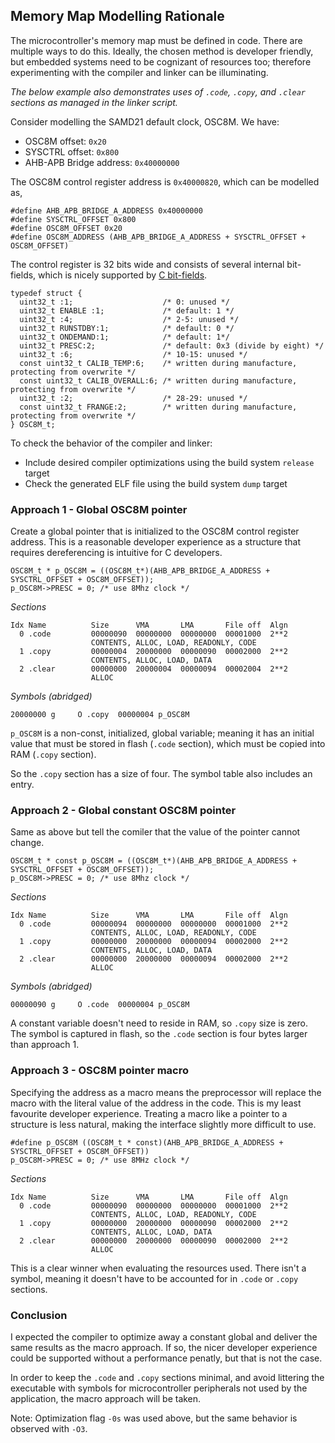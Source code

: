 
## Memory Map Modelling Rationale
The microcontroller's memory map must be defined in code. There are
multiple ways to do this. Ideally, the chosen method is developer
friendly, but embedded systems need to be cognizant of resources
too; therefore experimenting with the compiler and linker can be
illuminating.

*The below example also demonstrates uses of `.code`, `.copy`, and
`.clear` sections as managed in the linker script.*

Consider modelling the SAMD21 default clock, OSC8M. We have:
* OSC8M offset: `0x20`
* SYSCTRL offset: `0x800`
* AHB-APB Bridge address: `0x40000000`

The OSC8M control register address is `0x40000820`, which can
be modelled as,
```
#define AHB_APB_BRIDGE_A_ADDRESS 0x40000000
#define SYSCTRL_OFFSET 0x800
#define OSC8M_OFFSET 0x20
#define OSC8M_ADDRESS (AHB_APB_BRIDGE_A_ADDRESS + SYSCTRL_OFFSET + OSC8M_OFFSET)
```

The control register is 32 bits wide and consists of several internal 
bit-fields, which is nicely supported by 
[C bit-fields](https://en.cppreference.com/w/c/language/bit_field).
```
typedef struct {
  uint32_t :1;                    /* 0: unused */
  uint32_t ENABLE :1;             /* default: 1 */
  uint32_t :4;                    /* 2-5: unused */
  uint32_t RUNSTDBY:1;            /* default: 0 */
  uint32_t ONDEMAND:1;            /* default: 1*/
  uint32_t PRESC:2;               /* default: 0x3 (divide by eight) */
  uint32_t :6;                    /* 10-15: unused */
  const uint32_t CALIB_TEMP:6;    /* written during manufacture, protecting from overwrite */
  const uint32_t CALIB_OVERALL:6; /* written during manufacture, protecting from overwrite */
  uint32_t :2;                    /* 28-29: unused */
  const uint32_t FRANGE:2;        /* written during manufacture, protecting from overwrite */
} OSC8M_t;
```

To check the behavior of the compiler and linker:
* Include desired compiler optimizations using the build system `release` target
* Check the generated ELF file using the build system `dump` target

### Approach 1 - Global OSC8M pointer
Create a global pointer that is initialized to the OSC8M control register
address. This is a reasonable developer experience as a structure that requires 
dereferencing is intuitive for C developers.

```
OSC8M_t * p_OSC8M = ((OSC8M_t*)(AHB_APB_BRIDGE_A_ADDRESS + SYSCTRL_OFFSET + OSC8M_OFFSET));
p_OSC8M->PRESC = 0; /* use 8Mhz clock */
```

*Sections*
```
Idx Name          Size      VMA       LMA       File off  Algn
  0 .code         00000090  00000000  00000000  00001000  2**2
                  CONTENTS, ALLOC, LOAD, READONLY, CODE
  1 .copy         00000004  20000000  00000090  00002000  2**2
                  CONTENTS, ALLOC, LOAD, DATA
  2 .clear        00000000  20000004  00000094  00002004  2**2
                  ALLOC
```

*Symbols (abridged)*
```
20000000 g     O .copy  00000004 p_OSC8M
```

`p_OSC8M` is a non-const, initialized, global variable; meaning it has an
initial value that must be stored in flash (`.code` section), which must
be copied into RAM (`.copy` section).

So the `.copy` section has a size of four.
The symbol table also includes an entry.

### Approach 2 - Global constant OSC8M pointer
Same as above but tell the comiler that the value of the pointer cannot
change.

```
OSC8M_t * const p_OSC8M = ((OSC8M_t*)(AHB_APB_BRIDGE_A_ADDRESS + SYSCTRL_OFFSET + OSC8M_OFFSET));
p_OSC8M->PRESC = 0; /* use 8Mhz clock */
```

*Sections*
```
Idx Name          Size      VMA       LMA       File off  Algn
  0 .code         00000094  00000000  00000000  00001000  2**2
                  CONTENTS, ALLOC, LOAD, READONLY, CODE
  1 .copy         00000000  20000000  00000094  00002000  2**2
                  CONTENTS, ALLOC, LOAD, DATA
  2 .clear        00000000  20000000  00000094  00002000  2**2
                  ALLOC
```

*Symbols (abridged)*
```
00000090 g     O .code  00000004 p_OSC8M
```

A constant variable doesn't need to reside in RAM, so `.copy` size is
zero. The symbol is captured in flash, so the `.code` section is
four bytes larger than approach 1.

### Approach 3 - OSC8M pointer macro
Specifying the address as a macro means the preprocessor will replace
the macro with the literal value of the address in the code. This is my
least favourite developer experience. Treating a macro like a pointer to
a structure is less natural, making the interface slightly more difficult 
to use.

```
#define p_OSC8M ((OSC8M_t * const)(AHB_APB_BRIDGE_A_ADDRESS + SYSCTRL_OFFSET + OSC8M_OFFSET))
p_OSC8M->PRESC = 0; /* use 8MHz clock */
```

*Sections*
```
Idx Name          Size      VMA       LMA       File off  Algn
  0 .code         00000090  00000000  00000000  00001000  2**2
                  CONTENTS, ALLOC, LOAD, READONLY, CODE
  1 .copy         00000000  20000000  00000090  00002000  2**2
                  CONTENTS, ALLOC, LOAD, DATA
  2 .clear        00000000  20000000  00000090  00002000  2**2
                  ALLOC
```

This is a clear winner when evaluating the resources used.
There isn't a symbol, meaning it doesn't have to be accounted for in `.code` 
or `.copy` sections.

### Conclusion
I expected the compiler to optimize away a constant global and deliver the
same results as the macro approach. If so, the nicer developer experience 
could be supported without a performance penatly, but that is not the case.

In order to keep the `.code` and `.copy` sections minimal, and avoid littering 
the executable with symbols for microcontroller peripherals not used by the
application, the macro approach will be taken.

Note: Optimization flag `-0s` was used above, but the same behavior is 
observed with `-O3`.

